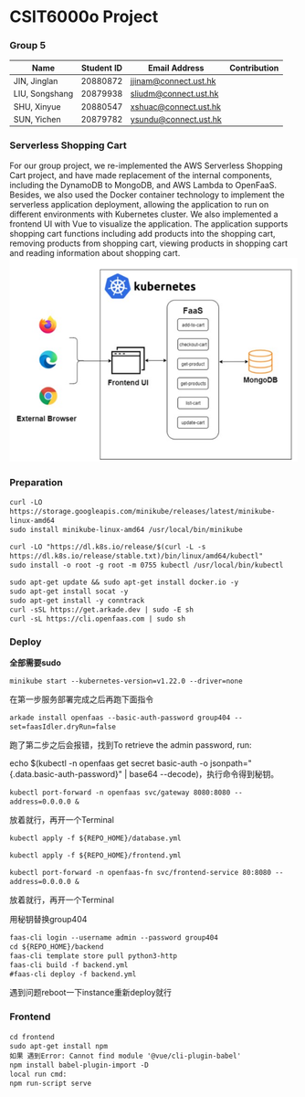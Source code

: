 # CSIT6000o Project
### Group 5
| Name    | Student ID |Email Address| Contribution|
| ----------- | ----------- | ----------- | ----------- |
| JIN, Jinglan      | 20880872       | jjinam@connect.ust.hk       |       |
| LIU, Songshang   |20879938        |sliudm@connect.ust.hk       |       |
| SHU, Xinyue      | 20880547       | xshuac@connect.ust.hk       |       |
|SUN, Yichen  |20879782        |ysundu@connect.ust.hk       |       |
### Serverless Shopping Cart
For our group project, we re-implemented the AWS Serverless Shopping Cart project, and have made replacement of the internal components, including the DynamoDB to MongoDB, and AWS Lambda to OpenFaaS. Besides, we also used the Docker container technology to implement the serverless application deployment, allowing the application to run on different environments with Kubernetes cluster. We also implemented a frontend UI with Vue to visualize the application. The application supports shopping cart functions including add products into the shopping cart, removing products from shopping cart, viewing products in shopping cart and reading information about shopping cart. 
![这是图片](/overview.jpg)
### Preparation

```
curl -LO https://storage.googleapis.com/minikube/releases/latest/minikube-linux-amd64
sudo install minikube-linux-amd64 /usr/local/bin/minikube
```

```
curl -LO "https://dl.k8s.io/release/$(curl -L -s https://dl.k8s.io/release/stable.txt)/bin/linux/amd64/kubectl"
sudo install -o root -g root -m 0755 kubectl /usr/local/bin/kubectl
```

```
sudo apt-get update && sudo apt-get install docker.io -y
sudo apt-get install socat -y
sudo apt-get install -y conntrack
curl -sSL https://get.arkade.dev | sudo -E sh
curl -sL https://cli.openfaas.com | sudo sh
```

### Deploy

**全部需要sudo** 

```
minikube start --kubernetes-version=v1.22.0 --driver=none
```

在第一步服务部署完成之后再跑下面指令

```
arkade install openfaas --basic-auth-password group404 --set=faasIdler.dryRun=false
```

跑了第二步之后会报错，找到To retrieve the admin password, run:

echo $(kubectl -n openfaas get secret basic-auth -o jsonpath="{.data.basic-auth-password}" | base64 --decode)，执行命令得到秘钥。

```
kubectl port-forward -n openfaas svc/gateway 8080:8080 --address=0.0.0.0 &
```

放着就行，再开一个Terminal

```
kubectl apply -f ${REPO_HOME}/database.yml
```

```
kubectl apply -f ${REPO_HOME}/frontend.yml
```

```
kubectl port-forward -n openfaas-fn svc/frontend-service 80:8080 --address=0.0.0.0 &
```

放着就行，再开一个Terminal

用秘钥替换group404

```
faas-cli login --username admin --password group404
cd ${REPO_HOME}/backend
faas-cli template store pull python3-http
faas-cli build -f backend.yml
#faas-cli deploy -f backend.yml
```

遇到问题reboot一下instance重新deploy就行

### Frontend
```
cd frontend
sudo apt-get install npm
如果 遇到Error: Cannot find module '@vue/cli-plugin-babel'
npm install babel-plugin-import -D
local run cmd:
npm run-script serve
```
